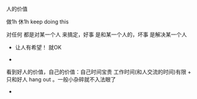 
人的价值

做1h 休1h keep doing this

对任何 都是对某一个人 来搞定，好事 是和某一个人的，坏事 是解决某一个人

- 让人有希望！ 就OK

-

看到好人的价值，自己的价值：自己时间宝贵 工作时间(和人交流的时间)有限 + 只和好人 hang out 。一般小杂碎就不入法眼了

-
